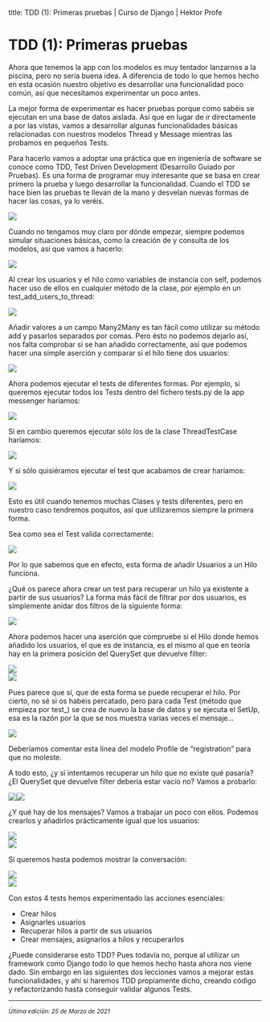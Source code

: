 title: TDD (1): Primeras pruebas | Curso de Django | Hektor Profe

# TDD (1): Primeras pruebas

Ahora que tenemos la app con los modelos es muy tentador lanzarnos a la
piscina, pero no sería buena idea. A diferencia de todo lo que hemos
hecho en esta ocasión nuestro objetivo es desarrollar una funcionalidad
poco común, así que necesitamos experimentar un poco antes.

La mejor forma de experimentar es hacer pruebas porque como sabéis se
ejecutan en una base de datos aislada. Así que en lugar de ir
directamente a por las vistas, vamos a desarrollar algunas
funcionalidades básicas relacionadas con nuestros modelos Thread y
Message mientras las probamos en pequeños Tests.

Para hacerlo vamos a adoptar una práctica que en ingeniería de software
se conoce como TDD, Test Driven Development (Desarrollo Guiado por
Pruebas). Es una forma de programar muy interesante que se basa en crear
primero la prueba y luego desarrollar la funcionalidad. Cuando el TDD se
hace bien las pruebas te llevan de la mano y desvelan nuevas formas de
hacer las cosas, ya lo veréis.

![]({{cdn}}/django/images/image16.png)

Cuando no tengamos muy claro por dónde empezar, siempre podemos simular
situaciones básicas, como la creación de y consulta de los modelos, así
que vamos a hacerlo:

![]({{cdn}}/django/images/image172.png)

Al crear los usuarios y el hilo como variables de instancia con self,
podemos hacer uso de ellos en cualquier método de la clase, por ejemplo
en un test\_add\_users\_to\_thread:

![]({{cdn}}/django/images/image284.png)

Añadir valores a un campo Many2Many es tan fácil como utilizar su método
add y pasarlos separados por comas. Pero ésto no podemos dejarlo así,
nos falta comprobar si se han añadido correctamente, así que podemos
hacer una simple aserción y comparar si el hilo tiene dos usuarios:

![]({{cdn}}/django/images/image772.png)

Ahora podemos ejecutar el tests de diferentes formas. Por ejemplo, si
queremos ejecutar todos los Tests dentro del fichero tests.py de la app
messenger haríamos:

![]({{cdn}}/django/images/image401.png)

Si en cambio queremos ejecutar sólo los de la clase ThreadTestCase
haríamos:

![]({{cdn}}/django/images/image369.png)

Y si sólo quisiéramos ejecutar el test que acabamos de crear haríamos:

![]({{cdn}}/django/images/image592.png)

Esto es útil cuando tenemos muchas Clases y tests diferentes, pero en
nuestro caso tendremos poquitos, así que utilizaremos siempre la primera
forma.

Sea como sea el Test valida correctamente:

![]({{cdn}}/django/images/image771.png)

Por lo que sabemos que en efecto, esta forma de añadir Usuarios a un
Hilo funciona.

¿Qué os parece ahora crear un test para recuperar un hilo ya existente a
partir de sus usuarios? La forma más fácil de filtrar por dos usuarios,
es simplemente anidar dos filtros de la siguiente forma:

![]({{cdn}}/django/images/image922.png)

Ahora podemos hacer una aserción que compruebe si el Hilo donde hemos
añadido los usuarios, el que es de instancia, es el mismo al que en
teoría hay en la primera posición del QuerySet que devuelve filter:

![]({{cdn}}/django/images/image358.png)\
![]({{cdn}}/django/images/image482.png)

Pues parece que sí, que de esta forma se puede recuperar el hilo. Por
cierto, no sé si os habéis percatado, pero para cada Test (método que
empieza por test\_) se crea de nuevo la base de datos y se ejecuta el
SetUp, esa es la razón por la que se nos muestra varias veces el
mensaje...

![]({{cdn}}/django/images/image186.png)

Deberíamos comentar esta línea del modelo Profile de “registration” para
que no moleste.

A todo esto, ¿y si intentamos recuperar un hilo que no existe qué
pasaría? ¿El QuerySet que devuelve filter debería estar vacío no? Vamos
a probarlo:

![]({{cdn}}/django/images/image437.png)![]({{cdn}}/django/images/image653.png)

¿Y qué hay de los mensajes? Vamos a trabajar un poco con ellos. Podemos
crearlos y añadirlos prácticamente igual que los usuarios:

![]({{cdn}}/django/images/image579.png)\
![]({{cdn}}/django/images/image59.png)

Si queremos hasta podemos mostrar la conversación:

![]({{cdn}}/django/images/image83.png)\
![]({{cdn}}/django/images/image295.png)

Con estos 4 tests hemos experimentado las acciones esenciales:

-   Crear hilos
-   Asignarles usuarios
-   Recuperar hilos a partir de sus usuarios
-   Crear mensajes, asignarlos a hilos y recuperarlos

¿Puede considerarse esto TDD? Pues todavía no, porque al utilizar un
framework como Django todo lo que hemos hecho hasta ahora nos viene
dado. Sin embargo en las siguientes dos lecciones vamos a mejorar estas
funcionalidades, y ahí si haremos TDD propiamente dicho, creando código
y refactorizando hasta conseguir validar algunos Tests.

___
<small class="edited"><i>Última edición: 25 de Marzo de 2021</i></small>
